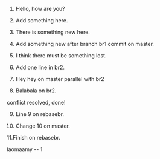 1. Hello, how are you?

2. Add something here.

3. There is something new here.
  
5. Add something new after branch br1 commit on master.

4. I think there must be something lost.

6. Add one line in br2.

7. Hey hey on master parallel with br2

8. Balabala on br2.

conflict resolved, done!

9. Line 9 on rebasebr.

10. Change 10 on master.

11.Finish on rebasebr.

laomaamy -- 1
